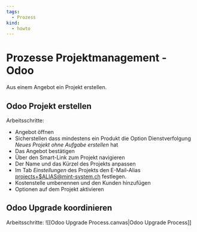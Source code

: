 ```yaml
---
tags:
  - Prozess
kind:
  - howto
---
```

# Prozesse Projektmanagement - Odoo

Aus einem Angebot ein Projekt erstellen.

## Odoo Projekt erstellen

Arbeitsschritte:
* Angebot öffnen
* Sicherstellen dass mindestens ein Produkt die Option Dienstverfolgung *Neues Projekt ohne Aufgabe erstellen* hat
* Das Angebot bestätigen
* Über den Smart-Link zum Projekt navigieren
* Der Name und das Kürzel des Projekts anpassen
* Im Tab *Einstellungen* des Projekts den E-Mail-Alias <projects+$ALIAS@mint-system.ch> festlegen.
* Kostenstelle umbenennen und den Kunden hinzufügen
* Optionen auf dem Projekt aktivieren

## Odoo Upgrade koordinieren

Arbeitsschritte:
![[Odoo Upgrade Process.canvas|Odoo Upgrade Process]]
